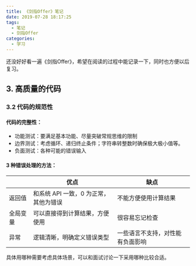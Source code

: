 ```yaml
---
title: 《剑指Offer》笔记
date: 2019-07-28 18:17:25
tags:
  - 笔记
  - 剑指Offer
categories:
  - 学习
---
```


还没好好看一遍《剑指Offer》，希望在阅读的过程中能记录一下，同时也方便以后复习。

<!-- more -->

## 3. 高质量的代码

### 3.2 代码的规范性

#### 代码的完整性：

* 功能测试：要满足基本功能、尽量突破常规思维的限制
* 边界测试：考虑循环、递归终止条件；字符串转整数时确保极大极小值等。
* 负面测试：各种可能的错误输入

#### 3 种错误处理的方法：

|          | 优点                                  | 缺点                             |
| -------- | ------------------------------------- | -------------------------------- |
| 返回值   | 和系统 API 一致，0 为正常，其他为错误 | 不能方便使用计算结果             |
| 全局变量 | 可以直接得到计算结果，方便使用        | 很容易忘记检查                   |
| 异常     | 逻辑清晰，明确定义错误类型            | 一些语言不支持，对性能有负面影响 |

具体用哪种需要考虑具体场景，可以和面试讨论一下采用哪种比较合适。







